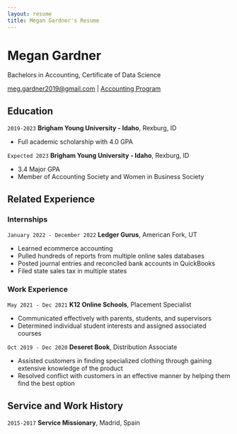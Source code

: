 ```yaml
---
layout: resume
title: Megan Gardner's Resume
---
```

# Megan Gardner
Bachelors in Accounting, Certificate of Data Science

<div id="webaddress">
<a href="meg.gardner2019@gmail.com">meg.gardner2019@gmail.com</a>
| <a href="https://byuidatascience.github.io/development.html"> Accounting Program</a>
</div>

<!-- https://www.monique.tech/the-art-of-markdown -->


## Education

`2019-2023`
__Brigham Young University - Idaho__, Rexburg, ID

- Full academic scholarship with 4.0 GPA

`Expected 2023`
__Brigham Young University - Idaho__, Rexburg, ID

- 3.4 Major GPA
- Member of Accounting Society and Women in Business Society


## Related Experience

### Internships

`January 2022 - December 2022`
__Ledger Gurus__, American Fork, UT

- Learned ecommerce accounting
- Pulled hundreds of reports from multiple online sales databases
- Posted journal entries and reconciled bank accounts in QuickBooks
- Filed state sales tax in multiple states

### Work Experience

`May 2021 - Dec 2021`
__K12 Online Schools__, Placement Specialist

- Communicated effectively with parents, students, and supervisors
- Determined individual student interests and assigned associated courses

`Oct 2019 - Dec 2020`
__Deseret Book__, Distribution Associate

- Assisted customers in finding specialized clothing through gaining extensive knowledge of the product
- Resolved conflict with customers in an effective manner by helping them find the best option


## Service and Work History

`2015-2017`
__Service Missionary__, Madrid, Spain



<!-- ### Footer

Last updated: November 2023 -->


